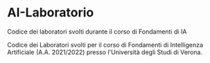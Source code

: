 # AI-Laboratorio
Codice dei laboratori svolti durante il corso di Fondamenti di IA

Codice dei Laboratori svolti per il corso di Fondamenti di Intelligenza Artificiale (A.A. 2021/2022) presso l'Università degli Studi di Verona.
